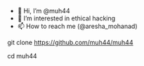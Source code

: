 - 👋 Hi, I’m @muh44
- 👀 I’m interested in ethical hacking 
- 📫 How to reach me (@aresha_mohanad) 

<!---
muh44/muh44 is a ✨ special ✨ repository because its `README.md` (this file) appears on your GitHub profile.
You can click the Preview link to take a look at your changes.
--->



git clone https://github.com/muh44/muh44

cd muh44



